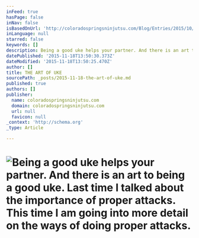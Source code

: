 ```yaml
---
inFeed: true
hasPage: false
inNav: false
isBasedOnUrl: 'http://coloradospringsninjutsu.com/Blog/Entries/2015/10/27_The_Art_of_Uke.html'
inLanguage: null
starred: false
keywords: []
description: Being a good uke helps your partner. And there is an art to being a good uke. Last time I talked about the importance of proper attacks. This time I am going into more detail on the ways of doing proper attacks.
datePublished: '2015-11-18T13:50:30.373Z'
dateModified: '2015-11-18T13:50:25.470Z'
author: []
title: THE ART OF UKE
sourcePath: _posts/2015-11-18-the-art-of-uke.md
published: true
authors: []
publisher:
  name: coloradospringsninjutsu.com
  domain: coloradospringsninjutsu.com
  url: null
  favicon: null
_context: 'http://schema.org'
_type: Article

---
```

# ![Being a good uke helps your partner. And there is an art to being a good uke. Last time I talked about the importance of proper attacks. This time I am going into more detail on the ways of doing proper attacks.](https://the-grid-user-content.s3-us-west-2.amazonaws.com/c34abf0a-f1cc-4f87-90d2-108d4da5a276.png)